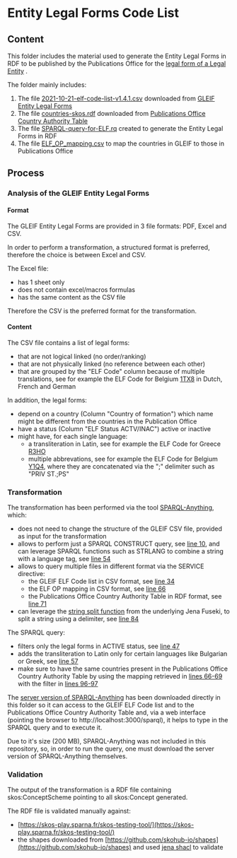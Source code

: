 # Entity Legal Forms Code List

## Content
This folder includes the material used to generate the Entity Legal Forms in RDF to be published by the Publications Office for the [legal form of a Legal Entity](https://semiceu.github.io/Core-Business-Vocabulary/releases/2.1.0/#LegalEntity%3AlegalFormType)  .

The folder mainly includes:
1. The file [2021-10-21-elf-code-list-v1.4.1.csv](2021-10-21-elf-code-list-v1.4.1.csv) downloaded from [GLEIF Entity Legal Forms](https://www.gleif.org/en/about-lei/code-lists/iso-20275-entity-legal-forms-code-list)
2. The file [countries-skos.rdf](countries-skos.rdf) downloaded from [Publications Office Country Authority Table](https://op.europa.eu/en/web/eu-vocabularies/dataset/-/resource?uri=http://publications.europa.eu/resource/dataset/country)
3. The file [SPARQL-query-for-ELF.rq](SPARQL-query-for-ELF.rq) created to generate the Entity Legal Forms in RDF
4. The file [ELF_OP_mapping.csv](ELF_OP_mapping.csv) to map the countries in GLEIF to those in Publications Office

## Process
### Analysis of the GLEIF Entity Legal Forms

#### Format
The GLEIF Entity Legal Forms are provided in 3 file formats: PDF, Excel and CSV.

In order to perform a transformation, a structured format is preferred, therefore the choice is between Excel and CSV.

The Excel file:
* has 1 sheet only
* does not contain excel/macros formulas
* has the same content as the CSV file

Therefore the CSV is the preferred format for the transformation.

#### Content
The CSV file contains a list of legal forms:
* that are not logical linked (no order/ranking)
* that are not physically linked (no reference between each other)
* that are grouped by the "ELF Code" column because of multiple translations, see for example the ELF Code for Belgium [1TX8](https://github.com/SEMICeu/Taxonomy/blob/master/Entity_Legal_Form/2021-10-21-elf-code-list-v1.4.1.csv#L99-L101) in Dutch, French and German

In addition, the legal forms:
* depend on a country (Column "Country of formation") which name might be different from the countries in the Publication Office
* have a status (Column "ELF Status ACTV/INAC") active or inactive
* might have, for each single language:
  *  a transliteration in Latin, see for example the ELF Code for Greece [R3HO](https://github.com/SEMICeu/Taxonomy/blob/master/Entity_Legal_Form/2021-10-21-elf-code-list-v1.4.1.csv#L1388) 
  *  multiple abbrevations, see for example the ELF Code for Belgium [Y1Q4](https://github.com/SEMICeu/Taxonomy/blob/master/Entity_Legal_Form/2021-10-21-elf-code-list-v1.4.1.csv#L234), where they are concatenated via the ";" delimiter such as "PRIV ST.;PS"

### Transformation

The transformation has been performed via the tool [SPARQL-Anything](https://github.com/SPARQL-Anything/sparql.anything), which:
* does not need to change the structure of the GLEIF CSV file, provided as input for the transformation
* allows to perform just a SPARQL CONSTRUCT query, see [line 10](https://github.com/SEMICeu/Taxonomy/blob/master/Entity_Legal_Form/SPARQL-query-for-ELF.rq#L10), and can leverage SPARQL functions such as STRLANG to combine a string with a language tag, see [line 54](https://github.com/SEMICeu/Taxonomy/blob/master/Entity_Legal_Form/SPARQL-query-for-ELF.rq#L54)
* allows to query multiple files in different format via the SERVICE directive:
  * the GLEIF ELF Code list in CSV format, see [line 34](https://github.com/SEMICeu/Taxonomy/blob/master/Entity_Legal_Form/SPARQL-query-for-ELF.rq#L34)
  * the ELF OP mapping in CSV format, see [line 66](https://github.com/SEMICeu/Taxonomy/blob/master/Entity_Legal_Form/SPARQL-query-for-ELF.rq#L66)
  * the Publications Office Country Authority Table in RDF format, see [line 71](https://github.com/SEMICeu/Taxonomy/blob/master/Entity_Legal_Form/SPARQL-query-for-ELF.rq#L71) 
* can leverage the [string split function](https://jena.apache.org/documentation/query/library-propfunc.html) from the underlying Jena Fuseki, to split a string using a delimiter, see [line 84]( https://github.com/SEMICeu/Taxonomy/blob/master/Entity_Legal_Form/SPARQL-query-for-ELF.rq#L84)

The SPARQL query:
* filters only the legal forms in ACTIVE status, see [line 47](https://github.com/SEMICeu/Taxonomy/blob/master/Entity_Legal_Form/SPARQL-query-for-ELF.rq#L47)
* adds the transliteration to Latin only for certain languages like Bulgarian or Greek, see [line 57](https://github.com/SEMICeu/Taxonomy/blob/master/Entity_Legal_Form/SPARQL-query-for-ELF.rq#L57)
* make sure to have the same countries present in the Publications Office Country Authority Table by using the mapping retrieved in [lines 66-69](https://github.com/SEMICeu/Taxonomy/blob/master/Entity_Legal_Form/SPARQL-query-for-ELF.rq#L66-L69) with the filter in [lines 96-97](https://github.com/SEMICeu/Taxonomy/blob/master/Entity_Legal_Form/SPARQL-query-for-ELF.rq#L96-L97)

The [server version of SPARQL-Anything](https://github.com/SPARQL-Anything/sparql.anything#using-the-server) has been downloaded directly in this folder so it can access to the GLEIF ELF Code list and to the Publications Office Country Authority Table and, via a web interface (pointing the browser to http://localhost:3000/sparql), it helps to type in the SPARQL query and to execute it. 

Due to it's size (200 MB), SPARQL-Anything was not included in this repository, so, in order to run the query, one must download the server version of SPARQL-Anything themselves.

### Validation

The output of the transformation is a RDF file containing skos:ConceptScheme pointing to all skos:Concept generated.

The RDF file is validated manually against:

* [https://skos-play.sparna.fr/skos-testing-tool/](https://skos-play.sparna.fr/skos-testing-tool/)
* the shapes downloaded from [https://github.com/skohub-io/shapes](https://github.com/skohub-io/shapes) and used [jena shacl](https://jena.apache.org/documentation/shacl/index.html) to validate
